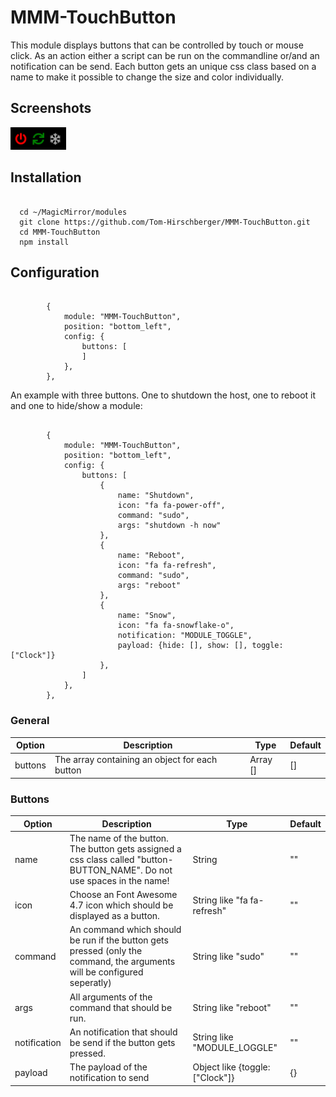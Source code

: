# MMM-TouchButton ##
This module displays buttons that can be controlled by touch or mouse click. As an action either a script can be run on the commandline or/and an notification can be send. Each button gets an unique css class based on a name to make it possible to change the size and color individually.

## Screenshots ##
![Three colored buttons](https://github.com/Tom-Hirschberger/MMM-TouchButton/raw/master/screenshots/threeColoredButtons.png "Three colored buttons")

## Installation ##
```
  
  cd ~/MagicMirror/modules
  git clone https://github.com/Tom-Hirschberger/MMM-TouchButton.git
  cd MMM-TouchButton
  npm install
```

## Configuration ##
```json5
  
        {
			module: "MMM-TouchButton",
			position: "bottom_left",
			config: {
				buttons: [
				]
			},
		},
```

An example with three buttons. One to shutdown the host, one to reboot it and one to hide/show a module:
```json5
  
        {
			module: "MMM-TouchButton",
			position: "bottom_left",
			config: {
				buttons: [
					{
						name: "Shutdown",
						icon: "fa fa-power-off",
						command: "sudo",
						args: "shutdown -h now"
					},
					{
						name: "Reboot",
						icon: "fa fa-refresh",
						command: "sudo",
						args: "reboot"
					},
					{
						name: "Snow",
						icon: "fa fa-snowflake-o",
						notification: "MODULE_TOGGLE",
						payload: {hide: [], show: [], toggle:["Clock"]}
					},
				]
			},
		},
```

### General ###
| Option  | Description | Type | Default |
| ------- | --- | --- | --- |
| buttons | The array containing an object for each button | Array [] | [] |

### Buttons ###
| Option  | Description | Type | Default |
| ------- | --- | --- | --- |
| name | The name of the button. The button gets assigned a css class called "button-BUTTON_NAME". Do not use spaces in the name! | String | "" |
| icon | Choose an Font Awesome 4.7 icon which should be displayed as a button. | String like "fa fa-refresh" | "" |
| command | An command which should be run if the button gets pressed (only the command, the arguments will be configured seperatly) | String like "sudo" | "" |
| args | All arguments of the command that should be run. | String like "reboot" | "" |
| notification | An notification that should be send if the button gets pressed. | String like "MODULE_LOGGLE" | "" |
| payload | The payload of the notification to send | Object like {toggle:["Clock"]} | {} |
